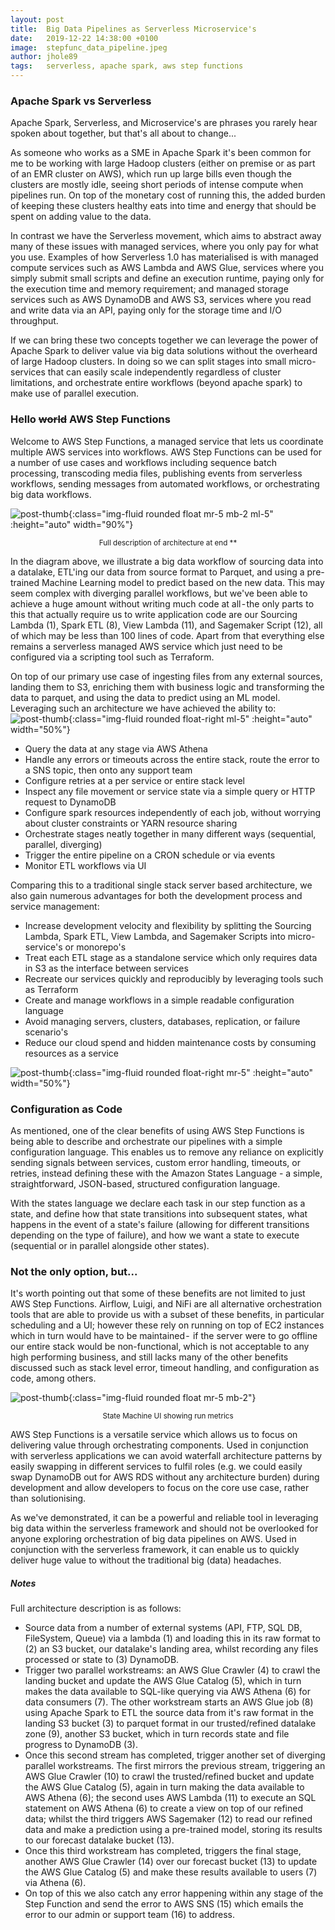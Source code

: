 ```yaml
---
layout: post
title:  Big Data Pipelines as Serverless Microservice's
date:   2019-12-22 14:38:00 +0100
image:  stepfunc_data_pipeline.jpeg
author: jhole89
tags:   serverless, apache spark, aws step functions
---
```


### Apache Spark vs Serverless
Apache Spark, Serverless, and Microservice's are phrases you rarely hear spoken about together, but that's all about to 
change...

As someone who works as a SME in Apache Spark it's been common for me to be working with large Hadoop clusters
(either on premise or as part of an EMR cluster on AWS), which run up large bills even though the clusters are mostly
idle, seeing short periods of intense compute when pipelines run. On top of the monetary cost of running this, the added 
burden of keeping these clusters healthy eats into time and energy that should be spent on adding value to the data.

In contrast we have the Serverless movement, which aims to abstract away many of these issues with managed services, 
where you only pay for what you use. Examples of how Serverless 1.0 has materialised is with managed compute services 
such as AWS Lambda and AWS Glue, services where you simply submit small scripts and define an execution runtime, paying 
only for the execution time and memory requirement; and managed storage services such as AWS DynamoDB and AWS S3, 
services where you read and write data via an API, paying only for the storage time and I/O throughput.

If we can bring these two concepts together we can leverage the power of Apache Spark to deliver value via big data 
solutions without the overheard of large Hadoop clusters. In doing so we can split stages into small micro-services 
that can easily scale independently regardless of cluster limitations, and orchestrate entire workflows (beyond apache 
spark) to make use of parallel execution.

### Hello ~~world~~ AWS Step Functions
Welcome to AWS Step Functions, a managed service that lets us coordinate multiple AWS services into workflows. 
AWS Step Functions can be used for a number of use cases and workflows including sequence batch processing, transcoding 
media files, publishing events from serverless workflows, sending messages from automated workflows, or orchestrating 
big data workflows.

![post-thumb]({{site.baseurl}}/assets/images/blog/stepfunc_data_pipeline_numbered.jpeg){:class="img-fluid rounded float mr-5 mb-2 ml-5" :height="auto" width="90%"}
<center><sup>Full description of architecture at end **</sup></center>

In the diagram above, we illustrate a big data workflow of sourcing data into a datalake, ETL'ing our data from source 
format to Parquet, and using a pre-trained Machine Learning model to predict based on the new data. This may seem 
complex with diverging parallel workflows, but we've been able to achieve a huge amount without writing 
much code at all - the only parts to this that actually require us to write application code are our Sourcing Lambda 
(1), Spark ETL (8), View Lambda (11), and Sagemaker Script (12), all of which may be less than 100 lines of code. Apart 
from that everything else remains a serverless managed AWS service which just need to be configured via a scripting 
tool such as Terraform.

On top of our primary use case of ingesting files from any external sources, landing them to S3, enriching them with 
business logic and transforming the data to parquet, and using the data to predict using an ML model. Leveraging such an 
architecture we have achieved the ability to:
![post-thumb]({{site.baseurl}}/assets/images/blog/step_func_ui.png){:class="img-fluid rounded float-right ml-5" :height="auto" width="50%"}
* Query the data at any stage via AWS Athena
* Handle any errors or timeouts across the entire stack, route the error to a SNS topic, then onto any support team
* Configure retries at a per service or entire stack level
* Inspect any file movement or service state via a simple query or HTTP request to DynamoDB
* Configure spark resources independently of each job, without worrying about cluster constraints or YARN resource 
sharing
* Orchestrate stages neatly together in many different ways (sequential, parallel, diverging)
* Trigger the entire pipeline on a CRON schedule or via events
* Monitor ETL workflows via UI

Comparing this to a traditional single stack server based architecture, we also gain numerous advantages for both the 
development process and service management:
* Increase development velocity and flexibility by splitting the Sourcing Lambda, Spark ETL, View Lambda, and Sagemaker 
Scripts into micro-service's or monorepo's
* Treat each ETL stage as a standalone service which only requires data in S3 as the interface between services
* Recreate our services quickly and reproducibly by leveraging tools such as Terraform
* Create and manage workflows in a simple readable configuration language
* Avoid managing servers, clusters, databases, replication, or failure scenario's
* Reduce our cloud spend and hidden maintenance costs by consuming resources as a service

![post-thumb]({{site.baseurl}}/assets/images/blog/asl_example.png){:class="img-fluid rounded float-right mr-5" :height="auto" width="50%"}
### Configuration as Code

As mentioned, one of the clear benefits of using AWS Step Functions is being able to describe and orchestrate our 
pipelines with a simple configuration language. This enables us to remove any reliance on explicitly sending signals 
between services, custom error handling, timeouts, or retries, instead defining these with the Amazon States Language -
a simple, straightforward, JSON-based, structured configuration language.

With the states language we declare each task in our step function as a state, and define how that state transitions 
into subsequent states, what happens in the event of a state's failure (allowing for different transitions depending
on the type of failure), and how we want a state to execute (sequential or in parallel alongside other states).

### Not the only option, but...
It's worth pointing out that some of these benefits are not limited to just AWS Step Functions. Airflow, Luigi, and 
NiFi are all alternative orchestration tools that are able to provide us with a subset of these benefits, in particular 
scheduling and a UI; however these rely on running on top of EC2 instances which in turn would have to be maintained - 
if the server were to go offline our entire stack would be non-functional, which is not acceptable to any high 
performing business, and still lacks many of the other benefits discussed such as stack level error, timeout 
handling, and configuration as code, among others.

![post-thumb]({{site.baseurl}}/assets/images/blog/state_machines_private.png){:class="img-fluid rounded float mr-5 mb-2"}
<center><sup>State Machine UI showing run metrics</sup></center>

AWS Step Functions is a versatile service which allows us to focus on delivering value through orchestrating components. 
Used in conjunction with serverless applications we can avoid waterfall architecture patterns by easily swapping in 
different services to fulfil roles (e.g. we could easily swap DynamoDB out for AWS RDS without any architecture burden) 
during development and allow developers to focus on the core use case, rather than solutionising.

As we've demonstrated, it can be a powerful and reliable tool in leveraging big data within the serverless framework 
and should not be overlooked for anyone exploring orchestration of big data pipelines on AWS. Used in conjunction with 
the serverless framework, it can enable us to quickly deliver huge value to without the traditional big (data) headaches.

##### *Notes*
Full architecture description is as follows:
* Source data from a number of external systems (API, FTP, SQL DB, FileSystem, Queue) via a lambda (1) and loading this 
in its raw format to (2) an S3 bucket, our datalake's landing area, whilst recording any files processed or state to 
(3) DynamoDB.
* Trigger two parallel workstreams: an AWS Glue Crawler (4) to crawl the landing bucket and update the AWS Glue Catalog 
(5), which in turn makes the data available to SQL-like querying via AWS Athena (6) for data consumers (7). The other 
workstream starts an AWS Glue job (8) using Apache Spark to ETL the source data from it's raw format in the landing S3 
bucket (3) to parquet format in our trusted/refined datalake zone (9), another S3 bucket, which in turn records state 
and file progress to DynamoDB (3).
* Once this second stream has completed, trigger another set of diverging parallel workstreams. The first mirrors the 
previous stream, triggering an AWS Glue Crawler (10) to crawl the trusted/refined bucket and update the AWS Glue 
Catalog (5), again in turn making the data available to AWS Athena (6); the second uses AWS Lambda (11) to execute an 
SQL statement on AWS Athena (6) to create a view on top of our refined data; whilst the third triggers AWS Sagemaker 
(12) to read our refined data and make a prediction using a pre-trained model, storing its results to our forecast 
datalake bucket (13).
* Once this third workstream has completed, triggers the final stage, another AWS Glue Crawler (14) over our forecast 
bucket (13) to update the AWS Glue Catalog (5) and make these results available to users (7) via Athena (6).
* On top of this we also catch any error happening within any stage of the Step Function and send the error to AWS SNS 
(15) which emails the error to our admin or support team (16) to address.
